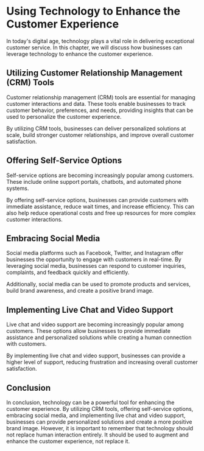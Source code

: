 Using Technology to Enhance the Customer Experience
==========================================================================================================

In today's digital age, technology plays a vital role in delivering exceptional customer service. In this chapter, we will discuss how businesses can leverage technology to enhance the customer experience.

Utilizing Customer Relationship Management (CRM) Tools
------------------------------------------------------

Customer relationship management (CRM) tools are essential for managing customer interactions and data. These tools enable businesses to track customer behavior, preferences, and needs, providing insights that can be used to personalize the customer experience.

By utilizing CRM tools, businesses can deliver personalized solutions at scale, build stronger customer relationships, and improve overall customer satisfaction.

Offering Self-Service Options
-----------------------------

Self-service options are becoming increasingly popular among customers. These include online support portals, chatbots, and automated phone systems.

By offering self-service options, businesses can provide customers with immediate assistance, reduce wait times, and increase efficiency. This can also help reduce operational costs and free up resources for more complex customer interactions.

Embracing Social Media
----------------------

Social media platforms such as Facebook, Twitter, and Instagram offer businesses the opportunity to engage with customers in real-time. By leveraging social media, businesses can respond to customer inquiries, complaints, and feedback quickly and efficiently.

Additionally, social media can be used to promote products and services, build brand awareness, and create a positive brand image.

Implementing Live Chat and Video Support
----------------------------------------

Live chat and video support are becoming increasingly popular among customers. These options allow businesses to provide immediate assistance and personalized solutions while creating a human connection with customers.

By implementing live chat and video support, businesses can provide a higher level of support, reducing frustration and increasing overall customer satisfaction.

Conclusion
----------

In conclusion, technology can be a powerful tool for enhancing the customer experience. By utilizing CRM tools, offering self-service options, embracing social media, and implementing live chat and video support, businesses can provide personalized solutions and create a more positive brand image. However, it is important to remember that technology should not replace human interaction entirely. It should be used to augment and enhance the customer experience, not replace it.
